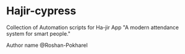 # Hajir-cypress
Collection of Automation scripts for Ha-jir App "A modern attendance system for smart people."

Author name @Roshan-Pokharel